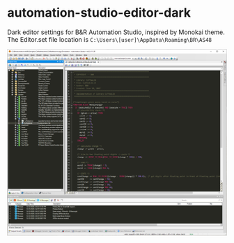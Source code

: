 # automation-studio-editor-dark
Dark editor settings for B&amp;R Automation Studio, inspired by Monokai theme.
The Editor.set file location is `C:\Users\[user]\AppData\Roaming\BR\AS48`

![](dark.png)
